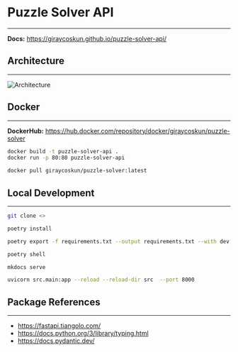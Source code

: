 # Puzzle Solver API

---

**Docs:** <https://giraycoskun.github.io/puzzle-solver-api/>

## Architecture

---

![Architecture](https://drive.google.com/uc?export=view&id=1K-icfWPo8eOZ32kPgDY757rIN_uBOYhu)

## Docker

---

**DockerHub:** <https://hub.docker.com/repository/docker/giraycoskun/puzzle-solver>

```bash
docker build -t puzzle-solver-api .
docker run -p 80:80 puzzle-solver-api
```

```bash
docker pull giraycoskun/puzzle-solver:latest
```

## Local Development

---

```bash
git clone <>
```

```bash
poetry install
```

```bash
poetry export -f requirements.txt --output requirements.txt --with dev,docs
```

```bash
poetry shell
```

```bash
mkdocs serve
```

```bash
uvicorn src.main:app --reload --reload-dir src  --port 8000
```

## Package References

---

- <https://fastapi.tiangolo.com/>
- <https://docs.python.org/3/library/typing.html>
- <https://docs.pydantic.dev/>
